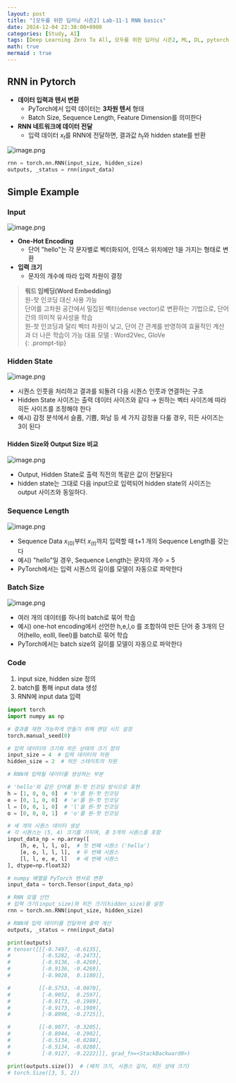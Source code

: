 ```yaml
---
layout: post
title: "[모두를 위한 딥러닝 시즌2] Lab-11-1 RNN basics"
date: 2024-12-04 22:38:00+0900
categories: [Study, AI]
tags: [Deep Learning Zero To All, 모두를 위한 딥러닝 시즌2, ML, DL, pytorch]
math: true
mermaid : true
---
```

## RNN in Pytorch

- **데이터 입력과 텐서 변환**
    - PyTorch에서 입력 데이터는 **3차원 텐서** 형태
    - Batch Size, Sequence Length, Feature Dimension를 의미한다
- **RNN 네트워크에 데이터 전달**
    - 입력 데이터 $x_t$를 RNN에 전달하면, 결과값 $h_t$와 hidden state를 반환

![image.png](assets/img/posts/AI/11-1/image.png)

```python
rnn = torch.nn.RNN(input_size, hidden_size)
outputs, _status = rnn(input_data)
```

## Simple Example

### Input

![image.png](assets/img/posts/AI/11-1/image%201.png)

- **One-Hot Encoding**
    - 단어 "hello"는 각 문자별로 벡터화되어, 인덱스 위치에만 1을 가지는 형태로 변환
- **입력 크기**
    - 문자의 개수에 따라 입력 차원이 결정

> **워드 임베딩(Word Embedding)**  
> 원-핫 인코딩 대신 사용 가능  
> 단어를 고차원 공간에서 밀집된 벡터(dense vector)로 변환하는 기법으로, 단어 간의 의미적 유사성을 학습  
> 원-핫 인코딩과 달리 벡터 차원이 낮고, 단어 간 관계를 반영하여 효율적인 계산과 더 나은 학습이 가능 
> 대표 모델 : Word2Vec, GloVe  
{: .prompt-tip}  

### Hidden State

![image.png](assets/img/posts/AI/11-1/image%202.png)

- 시퀀스 인풋을 처리하고 결과를 되돌려 다음 시퀀스 인풋과 연결하는 구조
- Hidden State 사이즈는 출력 데이터 사이즈와 같다 → 원하는 벡터 사이즈에 따라 히든 사이즈를 조정해야 한다
- 예시) 감정 분석에서 슬픔, 기쁨, 화남 등 세 가지 감정을 다룰 경우, 히든 사이즈는 3이 된다

#### Hidden Size와 Output Size 비교

![image.png](assets/img/posts/AI/11-1/image%203.png)

- Output, Hidden State로 출력 직전의 똑같은 값이 전달된다
- hidden state는 그대로 다음 input으로 입력되어 hidden state의 사이즈는 output 사이즈와 동일하다.

### Sequence Length

![image.png](assets/img/posts/AI/11-1/image%204.png)

- Sequence  Data  $x_{(0)}$부터 $x_{(t)}$까지 입력할 때 t+1 개의 Sequence Length를 갖는다
- 예시) "hello"일 경우, Sequence Length는 문자의 개수 = 5
- PyTorch에서는 입력 시퀀스의 길이를 모델이 자동으로 파악한다

### Batch Size

![image.png](assets/img/posts/AI/11-1/image%205.png)

- 여러 개의 데이터를 하나의 batch로 묶어 학습
- 예시) one-hot encoding에서 선언한 h,e,l,o 를 조합하여 만든 단어 중 3개의 단어(hello, eolll, lleel)를 batch로 묶어 학습
- PyTorch에서는 batch size의 길이를 모델이 자동으로 파악한다

### Code

1. input size, hidden size 정의
2. batch를 통해 input data 생성
3. RNN에 input data 입력

```python
import torch
import numpy as np

# 결과를 재현 가능하게 만들기 위해 랜덤 시드 설정
torch.manual_seed(0)

# 입력 데이터의 크기와 히든 상태의 크기 정의
input_size = 4  # 입력 데이터의 차원
hidden_size = 2  # 히든 스테이트의 차원

# RNN에 입력될 데이터를 생성하는 부분

# 'hello'와 같은 단어를 원-핫 인코딩 방식으로 표현
h = [1, 0, 0, 0]  # 'h'를 원-핫 인코딩
e = [0, 1, 0, 0]  # 'e'를 원-핫 인코딩
l = [0, 0, 1, 0]  # 'l'을 원-핫 인코딩
o = [0, 0, 0, 1]  # 'o'를 원-핫 인코딩

# 세 개의 시퀀스 데이터 생성
# 각 시퀀스는 (5, 4) 크기를 가지며, 총 3개의 시퀀스를 포함
input_data_np = np.array([
    [h, e, l, l, o],  # 첫 번째 시퀀스 ('hello')
    [e, o, l, l, l],  # 두 번째 시퀀스
    [l, l, e, e, l]   # 세 번째 시퀀스
], dtype=np.float32)

# numpy 배열을 PyTorch 텐서로 변환
input_data = torch.Tensor(input_data_np)

# RNN 모델 선언
# 입력 크기(input_size)와 히든 크기(hidden_size)를 설정
rnn = torch.nn.RNN(input_size, hidden_size)

# RNN에 입력 데이터를 전달하여 출력 계산
outputs, _status = rnn(input_data)

print(outputs)
# tensor([[[-0.7497, -0.6135],
#          [-0.5282, -0.2473],
#          [-0.9136, -0.4269],
#          [-0.9136, -0.4269],
#          [-0.9028,  0.1180]],

#         [[-0.5753, -0.0070],
#          [-0.9052,  0.2597],
#          [-0.9173, -0.1989],
#          [-0.9173, -0.1989],
#          [-0.8996, -0.2725]],

#         [[-0.9077, -0.3205],
#          [-0.8944, -0.2902],
#          [-0.5134, -0.0288],
#          [-0.5134, -0.0288],
#          [-0.9127, -0.2222]]], grad_fn=<StackBackward0>)

print(outputs.size())  # (배치 크기, 시퀀스 길이, 히든 상태 크기)
# torch.Size([3, 5, 2])
```
